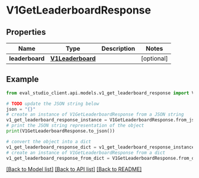 # V1GetLeaderboardResponse


## Properties

Name | Type | Description | Notes
------------ | ------------- | ------------- | -------------
**leaderboard** | [**V1Leaderboard**](V1Leaderboard.md) |  | [optional] 

## Example

```python
from eval_studio_client.api.models.v1_get_leaderboard_response import V1GetLeaderboardResponse

# TODO update the JSON string below
json = "{}"
# create an instance of V1GetLeaderboardResponse from a JSON string
v1_get_leaderboard_response_instance = V1GetLeaderboardResponse.from_json(json)
# print the JSON string representation of the object
print(V1GetLeaderboardResponse.to_json())

# convert the object into a dict
v1_get_leaderboard_response_dict = v1_get_leaderboard_response_instance.to_dict()
# create an instance of V1GetLeaderboardResponse from a dict
v1_get_leaderboard_response_from_dict = V1GetLeaderboardResponse.from_dict(v1_get_leaderboard_response_dict)
```
[[Back to Model list]](../README.md#documentation-for-models) [[Back to API list]](../README.md#documentation-for-api-endpoints) [[Back to README]](../README.md)


